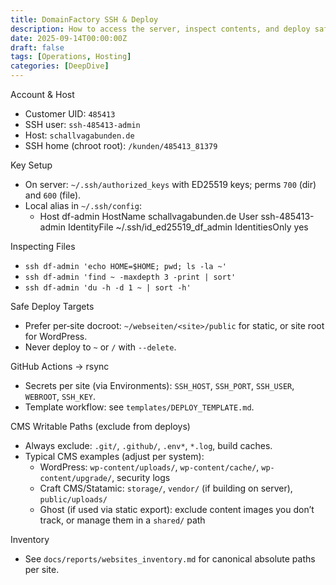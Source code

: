 ```yaml
---
title: DomainFactory SSH & Deploy
description: How to access the server, inspect contents, and deploy safely via rsync over SSH.
date: 2025-09-14T00:00:00Z
draft: false
tags: [Operations, Hosting]
categories: [DeepDive]
---
```


Account & Host
- Customer UID: `485413`
- SSH user: `ssh-485413-admin`
- Host: `schallvagabunden.de`
- SSH home (chroot root): `/kunden/485413_81379`

Key Setup
- On server: `~/.ssh/authorized_keys` with ED25519 keys; perms `700` (dir) and `600` (file).
- Local alias in `~/.ssh/config`:
  - Host df-admin
    HostName schallvagabunden.de
    User ssh-485413-admin
    IdentityFile ~/.ssh/id_ed25519_df_admin
    IdentitiesOnly yes

Inspecting Files
- `ssh df-admin 'echo HOME=$HOME; pwd; ls -la ~'`
- `ssh df-admin 'find ~ -maxdepth 3 -print | sort'`
- `ssh df-admin 'du -h -d 1 ~ | sort -h'`

Safe Deploy Targets
- Prefer per‑site docroot: `~/webseiten/<site>/public` for static, or site root for WordPress.
- Never deploy to `~` or `/` with `--delete`.

GitHub Actions → rsync
- Secrets per site (via Environments): `SSH_HOST`, `SSH_PORT`, `SSH_USER`, `WEBROOT`, `SSH_KEY`.
- Template workflow: see `templates/DEPLOY_TEMPLATE.md`.

CMS Writable Paths (exclude from deploys)
- Always exclude: `.git/`, `.github/`, `.env*`, `*.log`, build caches.
- Typical CMS examples (adjust per system):
  - WordPress: `wp-content/uploads/`, `wp-content/cache/`, `wp-content/upgrade/`, security logs
  - Craft CMS/Statamic: `storage/`, `vendor/` (if building on server), `public/uploads/`
  - Ghost (if used via static export): exclude content images you don’t track, or manage them in a `shared/` path

Inventory
- See `docs/reports/websites_inventory.md` for canonical absolute paths per site.
